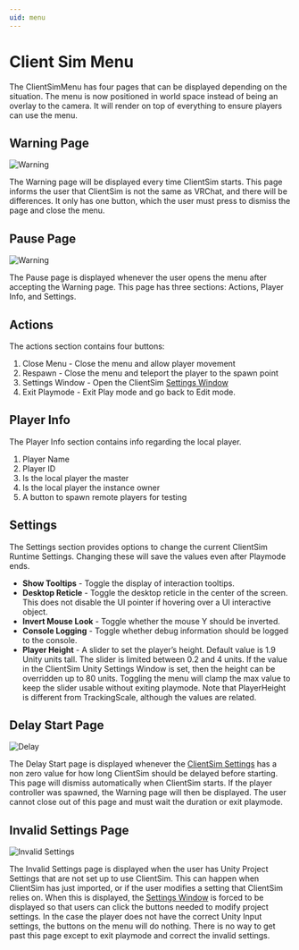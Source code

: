 ```yaml
---
uid: menu
---
```


# Client Sim Menu

The ClientSimMenu has four pages that can be displayed depending on the situation. The menu is now positioned in world space instead of being an overlay to the camera. It will render on top of everything to ensure players can use the menu.

## Warning Page

![Warning](~/images/warning.png)

The Warning page will be displayed every time ClientSim starts. This page informs the user that ClientSim is not the same as VRChat, and there will be differences. It only has one button, which the user must press to dismiss the page and close the menu.

## Pause Page

![Warning](~/images/pause.png)

The Pause page is displayed whenever the user opens the menu after accepting the Warning page. This page has three sections: Actions, Player Info, and Settings.

## Actions

The actions section contains four buttons:
1. Close Menu - Close the menu and allow player movement
2. Respawn - Close the menu and teleport the player to the spawn point
3. Settings Window - Open the ClientSim [Settings Window](xref:settingswindow)
4. Exit Playmode - Exit Play mode and go back to Edit mode.

## Player Info

The Player Info section contains info regarding the local player.
1. Player Name
2. Player ID
3. Is the local player the master
4. Is the local player the instance owner
5. A button to spawn remote players for testing

## Settings

The Settings section provides options to change the current ClientSim Runtime Settings. Changing these will save the values even after Playmode ends.
* **Show Tooltips** - Toggle the display of interaction tooltips.
* **Desktop Reticle** - Toggle the desktop reticle in the center of the screen. This does not disable the UI pointer if hovering over a UI interactive object.
* **Invert Mouse Look** - Toggle whether the mouse Y should be inverted.
* **Console Logging** - Toggle whether debug information should be logged to the console.
* **Player Height** - A slider to set the player’s height. Default value is 1.9 Unity units tall. The slider is limited between 0.2 and 4 units. If the value in the ClientSim Unity Settings Window is set, then the height can be overridden up to 80 units. Toggling the menu will clamp the max value to keep the slider usable without exiting playmode. Note that PlayerHeight is different from TrackingScale, although the values are related.

## Delay Start Page

![Delay](~/images/delay.png)

The Delay Start page is displayed whenever the [ClientSim Settings](xref:settings) has a non zero value for how long ClientSim should be delayed before starting. This page will dismiss automatically when ClientSim starts. If the player controller was spawned, the Warning page will then be displayed. The user cannot close out of this page and must wait the duration or exit playmode.

## Invalid Settings Page

![Invalid Settings](~/images/invalid-settings.png)

The Invalid Settings page is displayed when the user has Unity Project Settings that are not set up to use ClientSim. This can happen when ClientSim has just imported, or if the user modifies a setting that ClientSim relies on. When this is displayed, the [Settings Window](xref:settingswindow) is forced to be displayed so that users can click the buttons needed to modify project settings. In the case the player does not have the correct Unity Input settings, the buttons on the menu will do nothing. There is no way to get past this page except to exit playmode and correct the invalid settings.